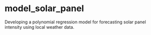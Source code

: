 # model_solar_panel
Developing a polynomial regression model for forecasting solar panel intensity using local weather data.
